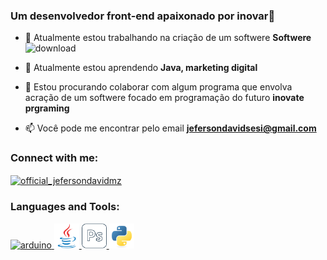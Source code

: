 

<h3 align="![Uploading download.jpg…]()                                                                                                         
center">Um desenvolvedor front-end apaixonado por inovar🔗</h3>

- 🔭 Atualmente estou trabalhando na criação de um softwere **Softwere**                      ![download](https://github.com/Jefmz/Jefmz/assets/136089454/82eb34c1-56dc-40b7-b146-348bc957cedc)


- 🌱 Atualmente estou aprendendo **Java, marketing digital**

- 👯 Estou procurando colaborar com algum programa que envolva acração de um softwere focado em programação do futuro **inovate prgraming**

- 📫 Você pode me encontrar pelo email **jefersondavidsesi@gmail.com**

<h3 align="left">Connect with me:</h3>
<p align="left">
<a href="https://instagram.com/official_jefersondavidmz" target="blank"><img align="center" src="https://raw.githubusercontent.com/rahuldkjain/github-profile-readme-generator/master/src/images/icons/Social/instagram.svg" alt="official_jefersondavidmz" height="30" width="40" /></a>
</p>

<h3 align="left">Languages and Tools:</h3>
<p align="left"> <a href="https://www.arduino.cc/" target="_blank" rel="noreferrer"> <img src="https://cdn.worldvectorlogo.com/logos/arduino-1.svg" alt="arduino" width="40" height="40"/> </a> <a href="https://www.java.com" target="_blank" rel="noreferrer"> <img src="https://raw.githubusercontent.com/devicons/devicon/master/icons/java/java-original.svg" alt="java" width="40" height="40"/> </a> <a href="https://www.photoshop.com/en" target="_blank" rel="noreferrer"> <img src="https://raw.githubusercontent.com/devicons/devicon/master/icons/photoshop/photoshop-line.svg" alt="photoshop" width="40" height="40"/> </a> <a href="https://www.python.org" target="_blank" rel="noreferrer"> <img src="https://raw.githubusercontent.com/devicons/devicon/master/icons/python/python-original.svg" alt="python" width="40" height="40"/> </a> </p>


